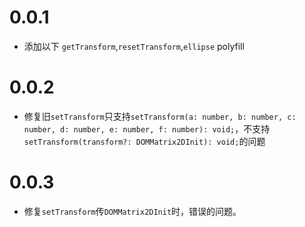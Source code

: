 # 0.0.1

- 添加以下 `getTransform`,`resetTransform`,`ellipse` polyfill

# 0.0.2

- 修复旧`setTransform`只支持`setTransform(a: number, b: number, c: number, d: number, e: number, f: number): void;`，不支持`setTransform(transform?: DOMMatrix2DInit): void;`的问题

# 0.0.3

- 修复`setTransform`传`DOMMatrix2DInit`时，错误的问题。